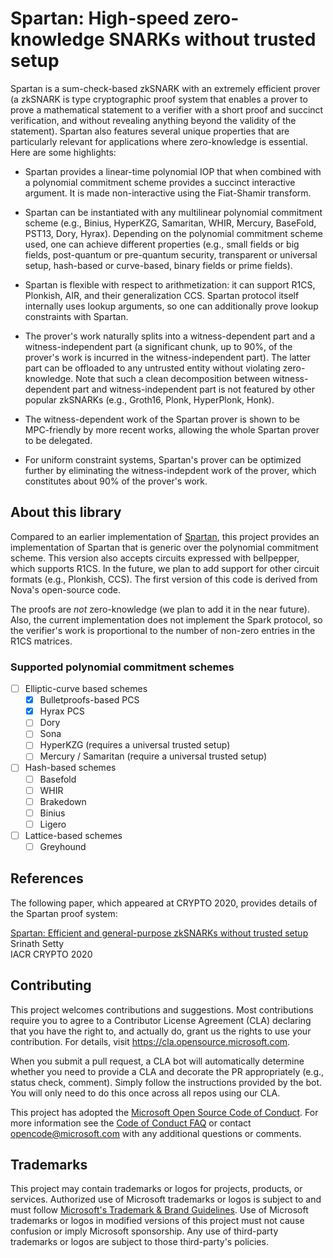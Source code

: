 # Spartan: High-speed zero-knowledge SNARKs without trusted setup
Spartan is a sum-check-based zkSNARK with an extremely efficient prover (a zkSNARK is type cryptographic proof system that enables a prover to prove a mathematical statement to a verifier with a short proof and succinct verification, and without revealing anything beyond the validity of the statement). Spartan also features several unique properties that are particularly relevant for applications where zero-knowledge is essential. Here are some highlights:

* Spartan provides a linear-time polynomial IOP that when combined with a polynomial commitment scheme provides a succinct interactive argument. It is made non-interactive using the Fiat-Shamir transform.

* Spartan can be instantiated with any multilinear polynomial commitment scheme (e.g., Binius, HyperKZG, Samaritan, WHIR, Mercury, BaseFold, PST13, Dory, Hyrax). Depending on the polynomial commitment scheme used, one can achieve different properties (e.g., small fields or big fields, post-quantum or pre-quantum security, transparent or universal setup, hash-based or curve-based, binary fields or prime fields).

* Spartan is flexible with respect to arithmetization: it can support R1CS, Plonkish, AIR, and their generalization CCS. Spartan protocol itself internally uses lookup arguments, so one can additionally prove lookup constraints with Spartan.

* The prover's work naturally splits into a witness-dependent part and a witness-independent part (a significant chunk, up to 90%, of the prover's work is incurred in the witness-independent part). The latter part can be offloaded to any untrusted entity without violating zero-knowledge. Note that such a clean decomposition between witness-dependent part and witness-independent part is not featured by other popular zkSNARKs (e.g., Groth16, Plonk, HyperPlonk, Honk).

* The witness-dependent work of the Spartan prover is shown to be MPC-friendly by more recent works, allowing the whole Spartan prover to be delegated.

* For uniform constraint systems, Spartan's prover can be optimized further by eliminating the witness-indepdent work of the prover, which constitutes about 90% of the prover's work.

## About this library
Compared to an earlier implementation of [Spartan](https://github.com/Microsoft/Spartan), this project provides an implementation of Spartan that is generic over the polynomial commitment scheme. This version also accepts circuits expressed with bellpepper, which supports R1CS. In the future, we plan to add support for other circuit formats (e.g., Plonkish, CCS). The first version of this code is derived from Nova's open-source code.

The proofs are *not* zero-knowledge (we plan to add it in the near future). Also, the current implementation does not implement the Spark protocol, so the verifier's work is proportional to the number of non-zero entries in the R1CS matrices.

### Supported polynomial commitment schemes
- [ ] Elliptic-curve based schemes
  - [x] Bulletproofs-based PCS
  - [x] Hyrax PCS
  - [ ] Dory
  - [ ] Sona
  - [ ] HyperKZG (requires a universal trusted setup)
  - [ ] Mercury / Samaritan (require a universal trusted setup)
- [ ] Hash-based schemes
  - [ ] Basefold
  - [ ] WHIR
  - [ ] Brakedown
  - [ ] Binius
  - [ ] Ligero
- [ ] Lattice-based schemes
  - [ ] Greyhound

## References
The following paper, which appeared at CRYPTO 2020, provides details of the Spartan proof system:

[Spartan: Efficient and general-purpose zkSNARKs without trusted setup](https://eprint.iacr.org/2019/550) \
Srinath Setty \
IACR CRYPTO 2020

## Contributing

This project welcomes contributions and suggestions.  Most contributions require you to agree to a
Contributor License Agreement (CLA) declaring that you have the right to, and actually do, grant us
the rights to use your contribution. For details, visit https://cla.opensource.microsoft.com.

When you submit a pull request, a CLA bot will automatically determine whether you need to provide
a CLA and decorate the PR appropriately (e.g., status check, comment). Simply follow the instructions
provided by the bot. You will only need to do this once across all repos using our CLA.

This project has adopted the [Microsoft Open Source Code of Conduct](https://opensource.microsoft.com/codeofconduct/).
For more information see the [Code of Conduct FAQ](https://opensource.microsoft.com/codeofconduct/faq/) or
contact [opencode@microsoft.com](mailto:opencode@microsoft.com) with any additional questions or comments.

## Trademarks

This project may contain trademarks or logos for projects, products, or services. Authorized use of Microsoft 
trademarks or logos is subject to and must follow 
[Microsoft's Trademark & Brand Guidelines](https://www.microsoft.com/en-us/legal/intellectualproperty/trademarks/usage/general).
Use of Microsoft trademarks or logos in modified versions of this project must not cause confusion or imply Microsoft sponsorship.
Any use of third-party trademarks or logos are subject to those third-party's policies.
